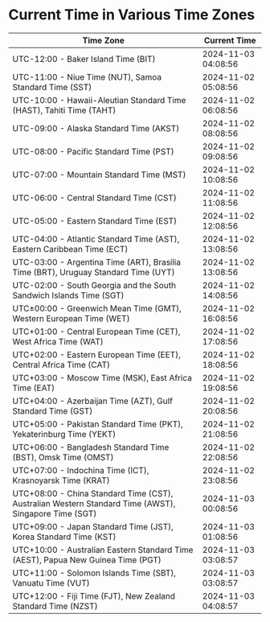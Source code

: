 # Current Time in Various Time Zones

| Time Zone | Current Time |
|-----------|--------------|
| UTC-12:00 - Baker Island Time (BIT) | 2024-11-03 04:08:56 |
| UTC-11:00 - Niue Time (NUT), Samoa Standard Time (SST) | 2024-11-02 05:08:56 |
| UTC-10:00 - Hawaii-Aleutian Standard Time (HAST), Tahiti Time (TAHT) | 2024-11-02 06:08:56 |
| UTC-09:00 - Alaska Standard Time (AKST) | 2024-11-02 08:08:56 |
| UTC-08:00 - Pacific Standard Time (PST) | 2024-11-02 09:08:56 |
| UTC-07:00 - Mountain Standard Time (MST) | 2024-11-02 10:08:56 |
| UTC-06:00 - Central Standard Time (CST) | 2024-11-02 11:08:56 |
| UTC-05:00 - Eastern Standard Time (EST) | 2024-11-02 12:08:56 |
| UTC-04:00 - Atlantic Standard Time (AST), Eastern Caribbean Time (ECT) | 2024-11-02 13:08:56 |
| UTC-03:00 - Argentina Time (ART), Brasília Time (BRT), Uruguay Standard Time (UYT) | 2024-11-02 13:08:56 |
| UTC-02:00 - South Georgia and the South Sandwich Islands Time (SGT) | 2024-11-02 14:08:56 |
| UTC±00:00 - Greenwich Mean Time (GMT), Western European Time (WET) | 2024-11-02 16:08:56 |
| UTC+01:00 - Central European Time (CET), West Africa Time (WAT) | 2024-11-02 17:08:56 |
| UTC+02:00 - Eastern European Time (EET), Central Africa Time (CAT) | 2024-11-02 18:08:56 |
| UTC+03:00 - Moscow Time (MSK), East Africa Time (EAT) | 2024-11-02 19:08:56 |
| UTC+04:00 - Azerbaijan Time (AZT), Gulf Standard Time (GST) | 2024-11-02 20:08:56 |
| UTC+05:00 - Pakistan Standard Time (PKT), Yekaterinburg Time (YEKT) | 2024-11-02 21:08:56 |
| UTC+06:00 - Bangladesh Standard Time (BST), Omsk Time (OMST) | 2024-11-02 22:08:56 |
| UTC+07:00 - Indochina Time (ICT), Krasnoyarsk Time (KRAT) | 2024-11-02 23:08:56 |
| UTC+08:00 - China Standard Time (CST), Australian Western Standard Time (AWST), Singapore Time (SGT) | 2024-11-03 00:08:56 |
| UTC+09:00 - Japan Standard Time (JST), Korea Standard Time (KST) | 2024-11-03 01:08:56 |
| UTC+10:00 - Australian Eastern Standard Time (AEST), Papua New Guinea Time (PGT) | 2024-11-03 03:08:57 |
| UTC+11:00 - Solomon Islands Time (SBT), Vanuatu Time (VUT) | 2024-11-03 03:08:57 |
| UTC+12:00 - Fiji Time (FJT), New Zealand Standard Time (NZST) | 2024-11-03 04:08:57 |
